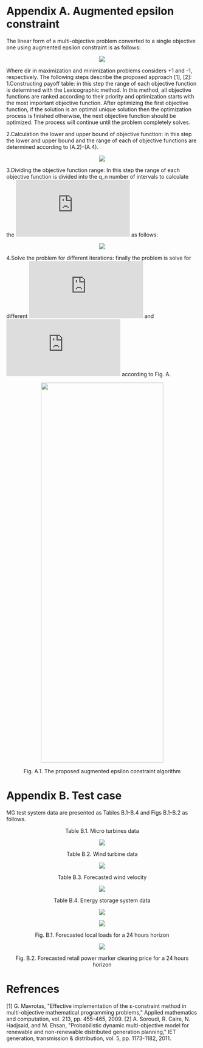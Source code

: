 # Appendix A. Augmented epsilon constraint 

The linear form of a multi-objective problem converted to a single objective one using augmented epsilon constraint is as follows:

<p align="center">
  <img src="https://github.com/danialrajabi94/Article-Appendix/blob/main/images/equation_A1.PNG">
</p>

Where dir in maximization and minimization problems considers +1 and -1, respectively. The following steps describe the proposed approach [1], [2]:
1.Constructing payoff table: in this step the range of each objective function is determined with the Lexicographic method. In this method, all objective functions are ranked according to their priority and optimization starts with the most important objective function. After optimizing the first objective function, if the solution is an optimal unique solution then the optimization process is finished otherwise, the next objective function should be optimized. The process will continue until the problem completely solves.

2.Calculation the lower and upper bound of objective function: in this step the lower and upper bound and the range of each of objective functions are determined according to (A.2)-(A.4).

<p align="center">
  <img src="https://github.com/danialrajabi94/Article-Appendix/blob/main/images/equation_A2_4.PNG">
</p>

3.Dividing the objective function range: In this step the range of each objective function is divided into the q_n number of intervals to calculate the ![equation](https://latex.codecogs.com/svg.latex?e_%7B%28n%2C%20k_%7Bn%7D%29%7D%20) as follows:

<p align="center">
  <img src="https://github.com/danialrajabi94/Article-Appendix/blob/main/images/equation_A5.PNG">
</p>

4.Solve the problem for different iterations: finally the problem is solve for different ![equation](https://latex.codecogs.com/svg.latex?e_%7B%28n%2C%20k_%7Bn%7D%29%7D%20) and ![equation](https://latex.codecogs.com/svg.latex?k_%7Bn%7D) according to Fig. A.

<p align="center">
  <img src="https://github.com/danialrajabi94/Article-Appendix/blob/main/images/Fig_A1.png" width="80%" height="1000px">
</p>
<p align="center">
  Fig. A.1. The proposed augmented epsilon constraint algorithm
</p>


# Appendix B. Test case

MG test system data are presented as Tables B.1-B.4 and Figs B.1-B.2 as follows.


<p align="center">
  Table B.1. Micro turbines data  
</p>
<p align="center">
  <img src="https://github.com/danialrajabi94/Article-Appendix/blob/main/images/Table_B1.png">
</p>

<p align="center">
  Table B.2. Wind turbine data
</p>
<p align="center">
  <img src="https://github.com/danialrajabi94/Article-Appendix/blob/main/images/Table_B2.png">
</p>


<p align="center">
  Table B.3. Forecasted wind velocity
</p>
<p align="center">
  <img src="https://github.com/danialrajabi94/Article-Appendix/blob/main/images/Table_B3.png">
</p>


<p align="center">
  Table B.4. Energy storage system data 
</p>
<p align="center">
  <img src="https://github.com/danialrajabi94/Article-Appendix/blob/main/images/Table_B4.png">
</p>


<p align="center">
  <img src="https://github.com/danialrajabi94/Article-Appendix/blob/main/images/Fig_B1.png">
</p>
<p align="center">
  Fig. B.1. Forecasted local loads for a  24 hours horizon
</p>

<p align="center">
  <img src="https://github.com/danialrajabi94/Article-Appendix/blob/main/images/Fig_B2.png">
</p>
<p align="center">
  Fig. B.2. Forecasted retail power marker clearing price for a 24 hours horizon
</p>


# Refrences
[1] G. Mavrotas, "Effective implementation of the ε-constraint method in multi-objective mathematical programming problems," Applied mathematics and computation, vol. 213, pp. 455-465, 2009.
[2] A. Soroudi, R. Caire, N. Hadjsaid, and M. Ehsan, "Probabilistic dynamic multi-objective model for renewable and non-renewable distributed generation planning," IET generation, transmission & distribution, vol. 5, pp. 1173-1182, 2011.
